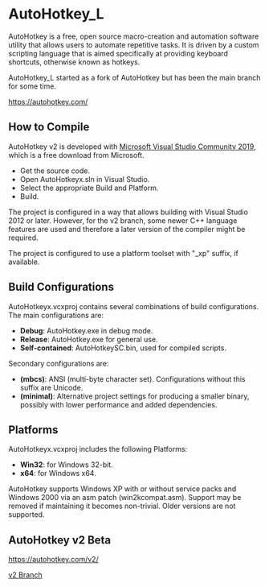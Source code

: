 # AutoHotkey_L #

AutoHotkey is a free, open source macro-creation and automation software utility that allows users to automate repetitive tasks. It is driven by a custom scripting language that is aimed specifically at providing keyboard shortcuts, otherwise known as hotkeys.

AutoHotkey_L started as a fork of AutoHotkey but has been the main branch for some time.

https://autohotkey.com/


## How to Compile ##

AutoHotkey v2 is developed with [Microsoft Visual Studio Community 2019](https://www.visualstudio.com/products/visual-studio-community-vs), which is a free download from Microsoft.

  - Get the source code.
  - Open AutoHotkeyx.sln in Visual Studio.
  - Select the appropriate Build and Platform.
  - Build.

The project is configured in a way that allows building with Visual Studio 2012 or later. However, for the v2 branch, some newer C++ language features are used and therefore a later version of the compiler might be required.

The project is configured to use a platform toolset with "_xp" suffix, if available.


## Build Configurations ##

AutoHotkeyx.vcxproj contains several combinations of build configurations.  The main configurations are:

  - **Debug**: AutoHotkey.exe in debug mode.
  - **Release**: AutoHotkey.exe for general use.
  - **Self-contained**: AutoHotkeySC.bin, used for compiled scripts.

Secondary configurations are:

  - **(mbcs)**: ANSI (multi-byte character set). Configurations without this suffix are Unicode.
  - **(minimal)**: Alternative project settings for producing a smaller binary, possibly with lower performance and added dependencies.


## Platforms ##

AutoHotkeyx.vcxproj includes the following Platforms:

  - **Win32**: for Windows 32-bit.
  - **x64**: for Windows x64.

AutoHotkey supports Windows XP with or without service packs and Windows 2000 via an asm patch (win2kcompat.asm).  Support may be removed if maintaining it becomes non-trivial.  Older versions are not supported.

## AutoHotkey v2 Beta ##

https://autohotkey.com/v2/

[v2 Branch](https://github.com/Lexikos/AutoHotkey_L/tree/alpha)


